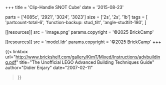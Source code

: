 +++
title = 'Clip-Handle SNOT Cube'
date  = '2015-08-23'

parts = ['4085c', '2921', '3024', '3023']
size  = ['2s', '2s', '1b']
tags  = [
  'partcount-total-6',
  'function-backup: stud_tilt',
  'angle-studtilt-180',
]

[[resources]]
src              = 'image.png'
params.copyright = '©2025 BrickCamp'

[[resources]]
src              = 'model.ldr'
params.copyright = '©2025 BrickCamp'
+++

{{< linkbox
    url="http://www.brickshelf.com/gallery/KimT/Mixed/Instructions/advbuilding.pdf"
    title="The Unofficial LEGO Advanced Building Techniques Guide"
    author="Didier Enjary"
    date="2007-02-11"
>}}
